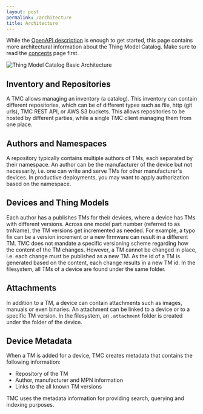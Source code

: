 ```yaml
---
layout: post
permalink: /architecture
title: Architecture
---
```


While the [OpenAPI description][1] is enough to get started, this page contains more architectural information about the Thing Model Catalog.
Make sure to read the [concepts][2] page first.

![Thing Model Catalog Basic Architecture]({{site.baseurl}}/media/architecture.png)

## Inventory and Repositories

A TMC allows managing an inventory (a catalog).
This inventory can contain different repositories, which can be of different types such as file, http (git urls), TMC REST API, or AWS S3 buckets.
This allows repositories to be hosted by different parties, while a single TMC client managing them from one place.

## Authors and Namespaces

A repository typically contains multiple authors of TMs, each separated by their namespace.
An author can be the manufacturer of the device but not necessarily, i.e. one can write and serve TMs for other manufacturer's devices.
In productive deployments, you may want to apply authorization based on the namespace.

## Devices and Thing Models

Each author has a publishes TMs for their devices, where a device has TMs with different versions.
Across one model part number (referred to as tmName), the TM versions get incremented as needed.
For example, a typo fix can be a version increment or a new firmware can result in a different TM.
TMC does not mandate a specific versioning scheme regarding how the content of the TM changes.
However, a TM cannot be changed in place, i.e. each change must be published as a new TM.
As the id of a TM is generated based on the content, each change results in a new TM id.
In the filesystem, all TMs of a device are found under the same folder.

## Attachments

In addition to a TM, a device can contain attachments such as images, manuals or even binaries.
An attachment can be linked to a device or to a specific TM version.
In the filesystem, an `.attachment` folder is created under the folder of the device.

## Device Metadata

When a TM is added for a device, TMC creates metadata that contains the following information:

- Repository of the TM
- Author, manufacturer and MPN information
- Links to the all known TM versions

TMC uses the metadata information for providing search, querying and indexing purposes.

[1]: https://github.com/wot-oss/tmc/blob/main/api/tm-catalog.openapi.yaml
[2]: ./30-concepts.md

